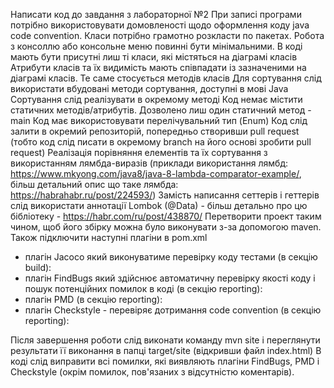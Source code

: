 Написати код до завдання з лабораторної №2При записі програми потрібно використовувати домовленості щодо оформлення коду java code convention.Класи потрібно грамотно розкласти по пакетах.Робота з консоллю або консольне меню повинні бути мінімальними.В коді мають бути присутні лиш ті класи, які містяться на діаграмі класівАтрибути класів та їх видимість мають співпадати із зазначеними на діаграмі класів. Те саме стосується методів класівДля сортування слід використати вбудовані методи сортування, доступні в мові JavaСортування слід реалізувати в окремому методіКод немає містити статичних методів/атрибутів. Дозволено лиш один статичний метод - mainКод має використовувати перелічувальний тип (Enum)Код слід залити в окремий репозиторій, попередньо створивши pull request (тобто код слід писати в окремому branch  на його основі зробити pull request)Реалізація порівняння елементів та їх сортування з використанням лямбда-виразів (приклади використання лямбд:   https://www.mkyong.com/java8/java-8-lambda-comparator-example/, більш детальний опис що таке лямбда: https://habrahabr.ru/post/224593/)Замість написання сеттерів і геттерів слід використати аннотації Lombok (@Data) - більш детально про цю бібліотеку - https://habr.com/ru/post/438870/ Перетворити проект таким чином, щоб його збірку можна було виконувати з-за допомогою  maven. Також підключити наступні плагіни в pom.xml - плагін Jacoco який виконуватиме перевірку коду тестами (в секцію build):- плагін FindBugs який здійснює автоматичну перевірку якості коду і пошук потенційних помилок в коді (в секцію reporting):- плагін PMD (в секцію reporting):- плагін Checkstyle - перевіряє дотримання code convention (в секцію reporting):Після завершення роботи слід виконати команду mvn site і переглянути результати її виконання в папці target/site (відкривши файл index.html)В коді слід виправити всі помилки, які виявляють плагіни FindBugs, PMD і Checkstyle (окрім помилок, пов'язаних з відсутністю коментарів). 